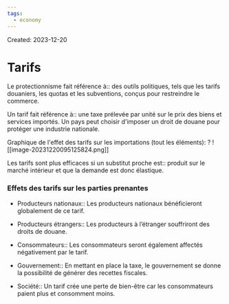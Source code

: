 ```yaml
---
tags:
  - economy
---
```

Created: 2023-12-20

# Tarifs

Le protectionnisme fait référence à:: des outils politiques, tels que les tarifs douaniers, les quotas et les subventions, conçus pour restreindre le commerce.
<!--SR:!2024-02-03,6,190-->

Un tarif fait référence à:: une taxe prélevée par unité sur le prix des biens et services importés. Un pays peut choisir d'imposer un droit de douane pour protéger une industrie nationale.
<!--SR:!2024-01-30,2,150-->

Graphique de l'effet des tarifs sur les importations (tout les éléments):
?
![[image-20231220095125824.png]]
<!--SR:!2024-02-04,10,230-->

Les tarifs sont plus efficaces si un substitut proche est:: produit sur le marché intérieur et que la demande est donc élastique.
<!--SR:!2024-02-14,17,250-->

### Effets des tarifs sur les parties prenantes
- Producteurs nationaux:: Les producteurs nationaux bénéficieront globalement de ce tarif.
<!--SR:!2024-02-09,14,250-->
- Producteurs étrangers:: Les producteurs à l’étranger souffriront des droits de douane.
<!--SR:!2024-01-30,10,250-->
- Consommateurs:: Les consommateurs seront également affectés négativement par le tarif.
<!--SR:!2024-01-29,9,250-->
- Gouvernement:: En mettant en place la taxe, le gouvernement se donne la possibilité de générer des recettes fiscales.
<!--SR:!2024-01-29,9,250-->
- Société:: Un tarif crée une perte de bien-être car les consommateurs paient plus et consomment moins.
<!--SR:!2024-02-05,11,230-->

